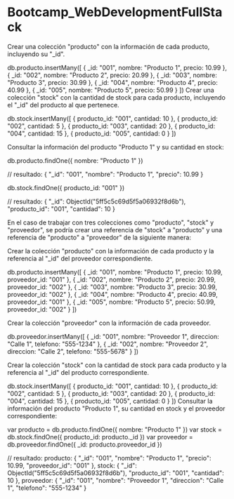# Bootcamp_WebDevelopmentFullStack
Crear una colección "producto" con la información de cada producto, incluyendo su "_id".


db.producto.insertMany([
    { _id: "001", nombre: "Producto 1", precio: 10.99 },
    { _id: "002", nombre: "Producto 2", precio: 20.99 },
    { _id: "003", nombre: "Producto 3", precio: 30.99 },
    { _id: "004", nombre: "Producto 4", precio: 40.99 },
    { _id: "005", nombre: "Producto 5", precio: 50.99 }
])
Crear una colección "stock" con la cantidad de stock para cada producto, incluyendo el "_id" del producto al que pertenece.


db.stock.insertMany([
    { producto_id: "001", cantidad: 10 },
    { producto_id: "002", cantidad: 5 },
    { producto_id: "003", cantidad: 20 },
    { producto_id: "004", cantidad: 15 },
    { producto_id: "005", cantidad: 0 }
])

Consultar la información del producto "Producto 1" y su cantidad en stock:


db.producto.findOne({ nombre: "Producto 1" })

// resultado:
{
  "_id": "001",
  "nombre": "Producto 1",
  "precio": 10.99
}

db.stock.findOne({ producto_id: "001" })

// resultado:
{
  "_id": ObjectId("5ff5c5c69d5f5a06932f8d6b"),
  "producto_id": "001",
  "cantidad": 10
}

En el caso de trabajar con tres colecciones como "producto", "stock" y "proveedor", se podría crear una referencia de "stock" a "producto" y una referencia de "producto" a "proveedor" de la siguiente manera:

Crear la colección "producto" con la información de cada producto y la referencia al "_id" del proveedor correspondiente.

db.producto.insertMany([
    { _id: "001", nombre: "Producto 1", precio: 10.99, proveedor_id: "001" },
    { _id: "002", nombre: "Producto 2", precio: 20.99, proveedor_id: "002" },
    { _id: "003", nombre: "Producto 3", precio: 30.99, proveedor_id: "002" },
    { _id: "004", nombre: "Producto 4", precio: 40.99, proveedor_id: "001" },
    { _id: "005", nombre: "Producto 5", precio: 50.99, proveedor_id: "002" }
])

Crear la colección "proveedor" con la información de cada proveedor.

db.proveedor.insertMany([
    { _id: "001", nombre: "Proveedor 1", direccion: "Calle 1", telefono: "555-1234" },
    { _id: "002", nombre: "Proveedor 2", direccion: "Calle 2", telefono: "555-5678" }
])

Crear la colección "stock" con la cantidad de stock para cada producto y la referencia al "_id" del producto correspondiente.

db.stock.insertMany([
    { producto_id: "001", cantidad: 10 },
    { producto_id: "002", cantidad: 5 },
    { producto_id: "003", cantidad: 20 },
    { producto_id: "004", cantidad: 15 },
    { producto_id: "005", cantidad: 0 }
])
Consultar la información del producto "Producto 1", su cantidad en stock y el proveedor correspondiente:


var producto = db.producto.findOne({ nombre: "Producto 1" })
var stock = db.stock.findOne({ producto_id: producto._id })
var proveedor = db.proveedor.findOne({ _id: producto.proveedor_id })

// resultado:
producto: {
  "_id": "001",
  "nombre": "Producto 1",
  "precio": 10.99,
  "proveedor_id": "001"
},
stock: {
  "_id": ObjectId("5ff5c5c69d5f5a06932f8d6b"),
  "producto_id": "001",
  "cantidad": 10
},
proveedor: {
  "_id": "001",
  "nombre": "Proveedor 1",
  "direccion": "Calle 1",
  "telefono": "555-1234"
}